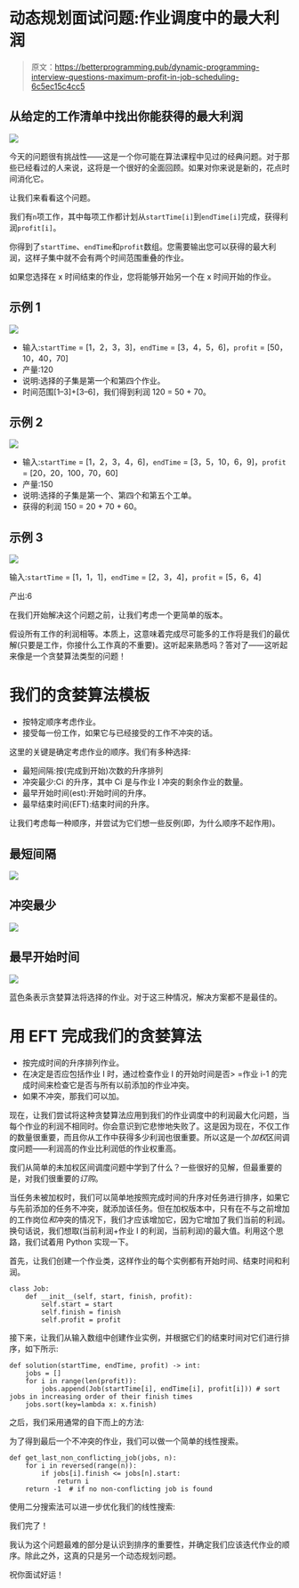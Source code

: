# 动态规划面试问题:作业调度中的最大利润

> 原文：<https://betterprogramming.pub/dynamic-programming-interview-questions-maximum-profit-in-job-scheduling-6c5ec15c4cc5>

## 从给定的工作清单中找出你能获得的最大利润

![](img/68a485c9866530e94267bb583c2fcb8f.png)

今天的问题很有挑战性——这是一个你可能在算法课程中见过的经典问题。对于那些已经看过的人来说，这将是一个很好的全面回顾。如果对你来说是新的，花点时间消化它。

让我们来看看这个问题。

我们有`n`项工作，其中每项工作都计划从`startTime[i]`到`endTime[i]`完成，获得利润`profit[i]`。

你得到了`startTime`、`endTime`和`profit`数组。您需要输出您可以获得的最大利润，这样子集中就不会有两个时间范围重叠的作业。

如果您选择在 x 时间结束的作业，您将能够开始另一个在 x 时间开始的作业。

## 示例 1

![](img/6124a96e16bf7a08640110ff9d874eb2.png)

*   输入:`startTime` = [1，2，3，3]，`endTime` = [3，4，5，6]，`profit` = [50，10，40，70]
*   产量:120
*   说明:选择的子集是第一个和第四个作业。
*   时间范围[1–3]+[3–6]，我们得到利润 120 = 50 + 70。

## 示例 2

![](img/3d8bcda000e4b6802303fdc69349d63c.png)

*   输入:`startTime` = [1，2，3，4，6]，`endTime` = [3，5，10，6，9]，`profit` = [20，20，100，70，60]
*   产量:150
*   说明:选择的子集是第一个、第四个和第五个工单。
*   获得的利润 150 = 20 + 70 + 60。

## 示例 3

![](img/663d668094ad6739550faef43bc18d3c.png)

输入:`startTime` = [1，1，1]，`endTime` = [2，3，4]，`profit` = [5，6，4]

产出:6

在我们开始解决这个问题之前，让我们考虑一个更简单的版本。

假设所有工作的利润相等。本质上，这意味着完成尽可能多的工作将是我们的最优解(只要是工作，你接什么工作真的不重要)。这听起来熟悉吗？答对了——这听起来像是一个贪婪算法类型的问题！

# 我们的贪婪算法模板

*   按特定顺序考虑作业。
*   接受每一份工作，如果它与已经接受的工作不冲突的话。

这里的关键是确定考虑作业的顺序。我们有多种选择:

*   最短间隔:按(完成到开始)次数的升序排列
*   冲突最少:Ci 的升序，其中 Ci 是与作业 I 冲突的剩余作业的数量。
*   最早开始时间(est):开始时间的升序。
*   最早结束时间(EFT):结束时间的升序。

让我们考虑每一种顺序，并尝试为它们想一些反例(即，为什么顺序不起作用)。

## 最短间隔

![](img/497fc92a3e3766d309608996825a1050.png)

## 冲突最少

![](img/f8175317e701a52bc0778933a63c26da.png)

## 最早开始时间

![](img/f960d7cfe70f7ae49ddaaae0bb8b5154.png)

蓝色条表示贪婪算法将选择的作业。对于这三种情况，解决方案都不是最佳的。

# 用 EFT 完成我们的贪婪算法

*   按完成时间的升序排列作业。
*   在决定是否应包括作业 I 时，通过检查作业 I 的开始时间是否> =作业 i-1 的完成时间来检查它是否与所有以前添加的作业冲突。
*   如果不冲突，那我们可以加。

现在，让我们尝试将这种贪婪算法应用到我们的作业调度中的利润最大化问题，当每个作业的利润不相同时。你会意识到它悲惨地失败了。这是因为现在，不仅工作的数量很重要，而且你从工作中获得多少利润也很重要。所以这是一个*加权*区间调度问题——利润高的作业比利润低的作业权重高。

我们从简单的未加权区间调度问题中学到了什么？一些很好的见解，但最重要的是，对我们很重要的*订购*。

当任务未被加权时，我们可以简单地按照完成时间的升序对任务进行排序，如果它与先前添加的任务不冲突，就添加该任务。但在加权版本中，只有在不与之前增加的工作岗位*和*冲突的情况下，我们才应该增加它，因为它增加了我们当前的利润。换句话说，我们想取(当前利润+作业 I 的利润，当前利润)的最大值。利用这个思路，我们试着用 Python 实现一下。

首先，让我们创建一个作业类，这样作业的每个实例都有开始时间、结束时间和利润。

```
class Job:
    def __init__(self, start, finish, profit):
        self.start = start
        self.finish = finish
        self.profit = profit
```

接下来，让我们从输入数组中创建作业实例，并根据它们的结束时间对它们进行排序，如下所示:

```
def solution(startTime, endTime, profit) -> int:
    jobs = []
    for i in range(len(profit)):
        jobs.append(Job(startTime[i], endTime[i], profit[i])) # sort jobs in increasing order of their finish times
    jobs.sort(key=lambda x: x.finish)
```

之后，我们采用通常的自下而上的方法:

为了得到最后一个不冲突的作业，我们可以做一个简单的线性搜索。

```
def get_last_non_conflicting_job(jobs, n):
    for i in reversed(range(n)):
        if jobs[i].finish <= jobs[n].start:
            return i
    return -1  # if no non-conflicting job is found
```

使用二分搜索法可以进一步优化我们的线性搜索:

我们完了！

我认为这个问题最难的部分是认识到排序的重要性，并确定我们应该迭代作业的顺序。除此之外，这真的只是另一个动态规划问题。

祝你面试好运！